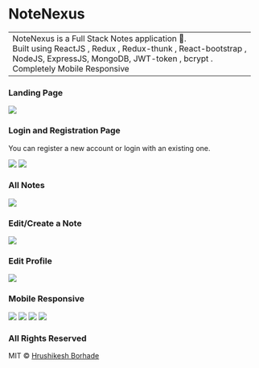 # NoteNexus

<table>
<tr>
<td>
 NoteNexus is a Full Stack Notes application 🚀. <br/>Built using ReactJS , Redux , Redux-thunk , React-bootstrap ,<br/> NodeJS, ExpressJS, MongoDB, JWT-token , bcrypt
 .<br/>Completely Mobile Responsive
</td>
</tr>
</table>


### Landing Page

![](https://github.com/HrushiBorhade/NoteNexus/blob/main/images/LandingPageWeb.png)


### Login and Registration Page

You can register a new account or login with an existing one.

![](https://github.com/HrushiBorhade/NoteNexus/blob/main/images/LoginPageWeb.png)
![](https://github.com/HrushiBorhade/NoteNexus/blob/main/images/RegisterPageWeb.png)

### All Notes

![](https://github.com/HrushiBorhade/NoteNexus/blob/main/images/MyNotesPageWeb.png)


### Edit/Create a Note

![](https://github.com/HrushiBorhade/NoteNexus/blob/main/images/NotePageWeb.png)

### Edit Profile
![](https://github.com/HrushiBorhade/NoteNexus/blob/main/images/ProfilePageWeb.png)


### Mobile Responsive
![](https://github.com/HrushiBorhade/NoteNexus/blob/main/images/LandingPageMobile.png)
![](https://github.com/HrushiBorhade/NoteNexus/blob/main/images/NavbarMobile.png)
![](https://github.com/HrushiBorhade/NoteNexus/blob/main/images/MyNotesPageMobile.png)
![](https://github.com/HrushiBorhade/NoteNexus/blob/main/images/ProfilePageMobile.png)
### All Rights Reserved
MIT © [Hrushikesh Borhade](https://github.com/HrushiBorhade)
